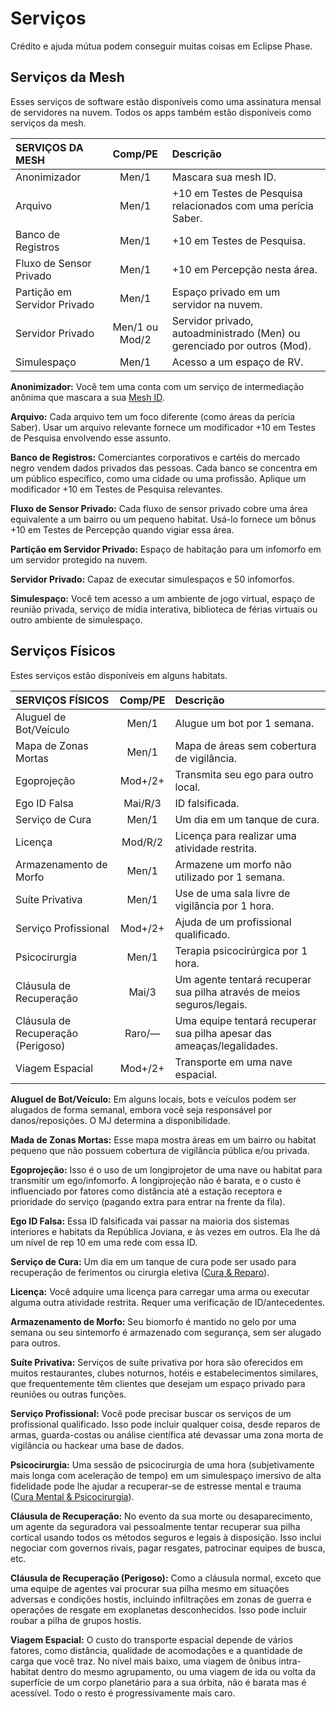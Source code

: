 # Serviços

Crédito e ajuda mútua podem conseguir muitas coisas em Eclipse Phase.

## Serviços da Mesh

Esses serviços de software estão disponíveis como uma assinatura mensal de servidores na nuvem. Todos os apps também estão disponíveis como serviços da mesh.

| SERVIÇOS DA MESH             | Comp/<!-- CLEANED wbr -->PE | Descrição                                                                |
|:---------------------------- |:-------------------------------------:|:------------------------------------------------------------------------ |
| Anonimizador                 |                 Men/1                 | Mascara sua mesh ID.                                                     |
| Arquivo                      |                 Men/1                 | +10 em Testes de Pesquisa relacionados com uma perícia Saber.            |
| Banco de Registros           |                 Men/1                 | +10 em Testes de Pesquisa.                                               |
| Fluxo de Sensor Privado      |                 Men/1                 | +10 em Percepção nesta área.                                             |
| Partição em Servidor Privado |                 Men/1                 | Espaço privado em um servidor na nuvem.                                  |
| Servidor Privado             |            Men/1 ou Mod/2             | Servidor privado, autoadministrado (Men) ou gerenciado por outros (Mod). |
| Simulespaço                  |                 Men/1                 | Acesso a um espaço de RV.                                                |

**Anonimizador:** Você tem uma conta com um serviço de intermediação anônima que mascara a sua [Mesh ID](../13/05-authentication-and-encryption.md#mesh-id).

**Arquivo:** Cada arquivo tem um foco diferente (como áreas da perícia Saber). Usar um arquivo relevante fornece um modificador +10 em Testes de Pesquisa envolvendo esse assunto.

**Banco de Registros:** Comerciantes corporativos e cartéis do mercado negro vendem dados privados das pessoas. Cada banco se concentra em um público específico, como uma cidade ou uma profissão. Aplique um modificador +10 em Testes de Pesquisa relevantes.

**Fluxo de Sensor Privado:** Cada fluxo de sensor privado cobre uma área equivalente a um bairro ou um pequeno habitat. Usá-lo fornece um bônus +10 em Testes de Percepção quando vigiar essa área.

**Partição em Servidor Privado:** Espaço de habitação para um infomorfo em um servidor protegido na nuvem.

**Servidor Privado:** Capaz de executar simulespaços e 50 infomorfos.

**Simulespaço:** Você tem acesso a um ambiente de jogo virtual, espaço de reunião privada, serviço de mídia interativa, biblioteca de férias virtuais ou outro ambiente de simulespaço.

## Serviços Físicos

Estes serviços estão disponíveis em alguns habitats.

| SERVIÇOS FÍSICOS                   | Comp/<!-- CLEANED wbr -->PE | Descrição                                                              |
|:---------------------------------- |:-------------------------------------:|:---------------------------------------------------------------------- |
| Aluguel de Bot/Veículo             |                 Men/1                 | Alugue um bot por 1 semana.                                            |
| Mapa de Zonas Mortas               |                 Men/1                 | Mapa de áreas sem cobertura de vigilância.                             |
| Egoprojeção                        |                Mod+/2+                | Transmita seu ego para outro local.                                    |
| Ego ID Falsa                       |                Mai/R/3                | ID falsificada.                                                        |
| Serviço de Cura                    |                 Men/1                 | Um dia em um tanque de cura.                                           |
| Licença                            |                Mod/R/2                | Licença para realizar uma atividade restrita.                          |
| Armazenamento de Morfo             |                 Men/1                 | Armazene um morfo não utilizado por 1 semana.                          |
| Suíte Privativa                    |                 Men/1                 | Use de uma sala livre de vigilância por 1 hora.                        |
| Serviço Profissional               |                Mod+/2+                | Ajuda de um profissional qualificado.                                  |
| Psicocirurgia                      |                 Men/1                 | Terapia psicocirúrgica por 1 hora.                                     |
| Cláusula de Recuperação            |                 Mai/3                 | Um agente tentará recuperar sua pilha através de meios seguros/legais. |
| Cláusula de Recuperação (Perigoso) |                Raro/—                 | Uma equipe tentará recuperar sua pilha apesar das ameaças/legalidades. |
| Viagem Espacial                    |                Mod+/2+                | Transporte em uma nave espacial.                                       |

**Aluguel de Bot/Veículo:** Em alguns locais, bots e veículos podem ser alugados de forma semanal, embora você seja responsável por danos/reposições. O MJ determina a disponibilidade.

**Mada de Zonas Mortas:** Esse mapa mostra áreas em um bairro ou habitat pequeno que não possuem cobertura de vigilância pública e/ou privada.

**Egoprojeção:** Isso é o uso de um longiprojetor de uma nave ou habitat para transmitir um ego/infomorfo. A longiprojeção não é barata, e o custo é influenciado por fatores como distância até a estação receptora e prioridade do serviço (pagando extra para entrar na frente da fila).

**Ego ID Falsa:** Essa ID falsificada vai passar na maioria dos sistemas interiores e habitats da República Joviana, e às vezes em outros. Ela lhe dá um nível de rep 10 em uma rede com essa ID.

**Serviço de Cura:** Um dia em um tanque de cura pode ser usado para recuperação de ferimentos ou cirurgia eletiva ([Cura & Reparo](../12/17-healing-and-repair.md)).

**Licença:** Você adquire uma licença para carregar uma arma ou executar alguma outra atividade restrita. Requer uma verificação de ID/antecedentes.

**Armazenamento de Morfo:** Seu biomorfo é mantido no gelo por uma semana ou seu sintemorfo é armazenado com segurança, sem ser alugado para outros.

**Suíte Privativa:** Serviços de suíte privativa por hora são oferecidos em muitos restaurantes, clubes noturnos, hotéis e estabelecimentos similares, que frequentemente têm clientes que desejam um espaço privado para reuniões ou outras funções.

**Serviço Profissional:** Você pode precisar buscar os serviços de um profissional qualificado. Isso pode incluir qualquer coisa, desde reparos de armas, guarda-costas ou análise científica até devassar uma zona morta de vigilância ou hackear uma base de dados.

**Psicocirurgia:** Uma sessão de psicocirurgia de uma hora (subjetivamente mais longa com aceleração de tempo) em um simulespaço imersivo de alta fidelidade pode lhe ajudar a recuperar-se de estresse mental e trauma ([Cura Mental & Psicocirurgia](../12/19-mental-healing-and-psychosurgery.md)).

**Cláusula de Recuperação:** No evento da sua morte ou desaparecimento, um agente da seguradora vai pessoalmente tentar recuperar sua pilha cortical usando todos os métodos seguros e legais à disposição. Isso inclui negociar com governos rivais, pagar resgates, patrocinar equipes de busca, etc.

**Cláusula de Recuperação (Perigoso):** Como a cláusula normal, exceto que uma equipe de agentes vai procurar sua pilha mesmo em situações adversas e condições hostis, incluindo infiltrações em zonas de guerra e operações de resgate em exoplanetas desconhecidos. Isso pode incluir roubar a pilha de grupos hostis.

**Viagem Espacial:** O custo do transporte espacial depende de vários fatores, como distância, qualidade de acomodações e a quantidade de carga que você traz. No nível mais baixo, uma viagem de ônibus intra-habitat dentro do mesmo agrupamento, ou uma viagem de ida ou volta da superfície de um corpo planetário para a sua órbita, não é barata mas é acessível. Todo o resto é progressivamente mais caro.
